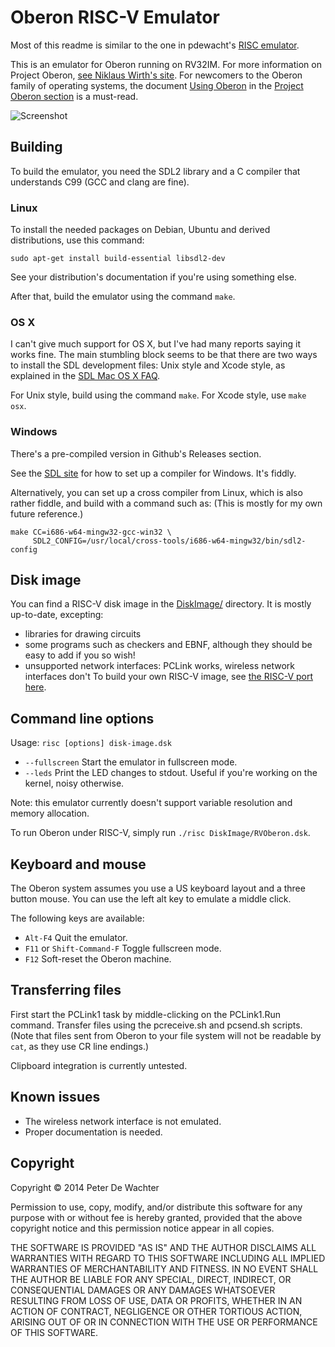 # Oberon RISC-V Emulator
Most of this readme is similar to the one in pdewacht's [RISC emulator](https://github.com/pdewacht/oberon-risc-emu/).

This is an emulator for Oberon running on RV32IM. For more information on Project Oberon,
[see Niklaus Wirth's site](https://www.inf.ethz.ch/personal/wirth/). For
newcomers to the Oberon family of operating systems, the document
[Using Oberon] in the [Project Oberon section] is a must-read.

[Using Oberon]: https://www.inf.ethz.ch/personal/wirth/ProjectOberon/UsingOberon.pdf
[Project Oberon section]: https://www.inf.ethz.ch/personal/wirth/ProjectOberon/index.html

![Screenshot](po2013.png)

## Building

To build the emulator, you need the SDL2 library and a C compiler that
understands C99 (GCC and clang are fine).

[SDL2]: http://libsdl.org/

### Linux

To install the needed packages on Debian, Ubuntu and derived
distributions, use this command:

    sudo apt-get install build-essential libsdl2-dev

See your distribution's documentation if you're using something else.

After that, build the emulator using the command `make`.

### OS X

I can't give much support for OS X, but I've had many reports saying
it works fine. The main stumbling block seems to be that there are two
ways to install the SDL development files: Unix style and Xcode style,
as explained in the [SDL Mac OS X FAQ].

For Unix style, build using the command `make`.
For Xcode style, use `make osx`.

[SDL Mac OS X FAQ]: https://wiki.libsdl.org/FAQMacOSX

### Windows

There's a pre-compiled version in Github's Releases section.

See the [SDL site][SDL2]  for how to set up a compiler
for Windows. It's fiddly.

Alternatively, you can set up a cross compiler from Linux, which is
also rather fiddle, and build with a command such as: (This is mostly
for my own future reference.)

    make CC=i686-w64-mingw32-gcc-win32 \
         SDL2_CONFIG=/usr/local/cross-tools/i686-w64-mingw32/bin/sdl2-config


## Disk image

You can find a RISC-V disk image in the [DiskImage/](DiskImage/) directory. It is mostly up-to-date, excepting:
- libraries for drawing circuits
- some programs such as checkers and EBNF, although they should be easy to add if you so wish!
- unsupported network interfaces: PCLink works, wireless network interfaces don't
To build your own RISC-V image, see [the RISC-V port here](https://github.com/solbjorg/oberon-riscv).

## Command line options

Usage: `risc [options] disk-image.dsk`

* `--fullscreen` Start the emulator in fullscreen mode.
* `--leds` Print the LED changes to stdout. Useful if you're working on the kernel,
  noisy otherwise.

Note: this emulator currently doesn't support variable resolution and memory allocation.

To run Oberon under RISC-V, simply run `./risc DiskImage/RVOberon.dsk`.

## Keyboard and mouse

The Oberon system assumes you use a US keyboard layout and a three button mouse.
You can use the left alt key to emulate a middle click.

The following keys are available:
* `Alt-F4` Quit the emulator.
* `F11` or `Shift-Command-F` Toggle fullscreen mode.
* `F12` Soft-reset the Oberon machine.


## Transferring files
First start the PCLink1 task by middle-clicking on the PCLink1.Run command. Transfer files using the pcreceive.sh and pcsend.sh scripts.
(Note that files sent from Oberon to your file system will not be readable by `cat`, as they use CR line endings.)

Clipboard integration is currently untested.

## Known issues

* The wireless network interface is not emulated.
* Proper documentation is needed.


## Copyright

Copyright © 2014 Peter De Wachter

Permission to use, copy, modify, and/or distribute this software for
any purpose with or without fee is hereby granted, provided that the
above copyright notice and this permission notice appear in all
copies.

THE SOFTWARE IS PROVIDED "AS IS" AND THE AUTHOR DISCLAIMS ALL
WARRANTIES WITH REGARD TO THIS SOFTWARE INCLUDING ALL IMPLIED
WARRANTIES OF MERCHANTABILITY AND FITNESS. IN NO EVENT SHALL THE
AUTHOR BE LIABLE FOR ANY SPECIAL, DIRECT, INDIRECT, OR CONSEQUENTIAL
DAMAGES OR ANY DAMAGES WHATSOEVER RESULTING FROM LOSS OF USE, DATA OR
PROFITS, WHETHER IN AN ACTION OF CONTRACT, NEGLIGENCE OR OTHER
TORTIOUS ACTION, ARISING OUT OF OR IN CONNECTION WITH THE USE OR
PERFORMANCE OF THIS SOFTWARE.
